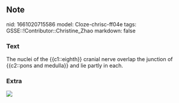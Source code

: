 ## Note
nid: 1661020715586
model: Cloze-chrisc-ff04e
tags: GSSE::!Contributor::Christine_Zhao
markdown: false

### Text
<div>
  <div>
    <div>
      <div>
        The nuclei of the {{c1::eighth}} cranial nerve overlap the
        junction of {{c2::pons and medulla}} and lie partly in
        each.
      </div>
    </div>
  </div>
</div>

### Extra
<img src="paste-11df5d405dc6b0fc7a7d01af9068674e3cf57ec3.jpg">
